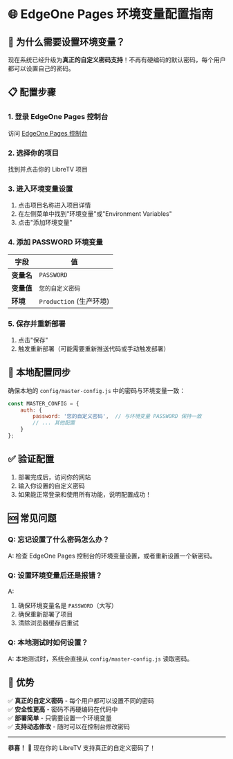 # 🌐 EdgeOne Pages 环境变量配置指南

## 🎯 为什么需要设置环境变量？

现在系统已经升级为**真正的自定义密码支持**！不再有硬编码的默认密码，每个用户都可以设置自己的密码。

## 📋 配置步骤

### 1. 登录 EdgeOne Pages 控制台

访问 [EdgeOne Pages 控制台](https://console.cloud.tencent.com/edgeone/pages)

### 2. 选择你的项目

找到并点击你的 LibreTV 项目

### 3. 进入环境变量设置

1. 点击项目名称进入项目详情
2. 在左侧菜单中找到"环境变量"或"Environment Variables"
3. 点击"添加环境变量"

### 4. 添加 PASSWORD 环境变量

| 字段 | 值 |
|------|-----|
| **变量名** | `PASSWORD` |
| **变量值** | `您的自定义密码` |
| **环境** | `Production` (生产环境) |

### 5. 保存并重新部署

1. 点击"保存"
2. 触发重新部署（可能需要重新推送代码或手动触发部署）

## 🔧 本地配置同步

确保本地的 `config/master-config.js` 中的密码与环境变量一致：

```javascript
const MASTER_CONFIG = {
    auth: {
        password: '您的自定义密码',  // 与环境变量 PASSWORD 保持一致
        // ... 其他配置
    }
};
```

## ✅ 验证配置

1. 部署完成后，访问你的网站
2. 输入你设置的自定义密码
3. 如果能正常登录和使用所有功能，说明配置成功！

## 🆘 常见问题

### Q: 忘记设置了什么密码怎么办？
A: 检查 EdgeOne Pages 控制台的环境变量设置，或者重新设置一个新密码。

### Q: 设置环境变量后还是报错？
A: 
1. 确保环境变量名是 `PASSWORD`（大写）
2. 确保重新部署了项目
3. 清除浏览器缓存后重试

### Q: 本地测试时如何设置？
A: 本地测试时，系统会直接从 `config/master-config.js` 读取密码。

## 🎉 优势

✅ **真正的自定义密码** - 每个用户都可以设置不同的密码  
✅ **安全性更高** - 密码不再硬编码在代码中  
✅ **部署简单** - 只需要设置一个环境变量  
✅ **支持动态修改** - 随时可以在控制台修改密码  

---

**恭喜！** 🎊 现在你的 LibreTV 支持真正的自定义密码了！